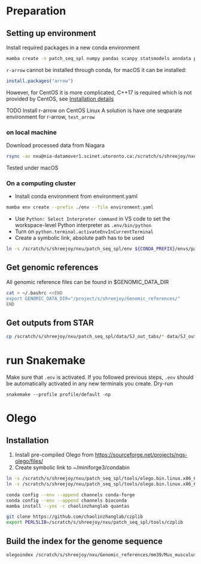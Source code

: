 # Preparation

## Setting up environment
Install required packages in a new conda environment
```bash
mamba create -n patch_seq_spl numpy pandas scanpy statsmodels anndata pytorch::pytorch pyro-ppl scipy cffi scikit-learn tqdm snakemake r-svglite pyarrow
```


`r-arrow` cannot be installed through conda, for macOS it can be installed:
```r
install.packages("arrow")
```
However, for CentOS it is more complicated, C++17 is required which is not provided by CentOS, see [Installation details](https://arrow.apache.org/docs/r/articles/developers/install_details.html)

TODO Install r-arrow on CentOS Linux
A solution is have one seqparate environment for r-arrow, `test_arrow`
### on local machine
Download processed data from Niagara
```bash
rsync -av nxu@nia-datamover1.scinet.utoronto.ca:/scratch/s/shreejoy/nxu/patch_seq_spl/proc/ proc
```
Tested under macOS
### On a computing cluster
- Install conda environment from environment.yaml
```bash
mamba env create --prefix ./env --file environment.yaml
```
- Use `Python: Select Interpreter command` in VS code to set the workspace-level Python interpreter as `.env/bin/python`
- Turn on `python.terminal.activateEnvInCurrentTerminal`
- Create a symbolic link, absolute path has to be used 
```bash
ln -s /scratch/s/shreejoy/nxu/patch_seq_spl/env ${CONDA_PREFIX}/envs/patch_seq_spl
```
## Get genomic references 
All genomic reference files can be found in $GENOMIC_DATA_DIR
```bash
cat > ~/.bashrc <<END
export GENOMIC_DATA_DIR="/project/s/shreejoy/Genomic_references/"
END
```
## Get outputs from STAR
```bash
cp /scratch/s/shreejoy/nxu/patch_seq_spl/data/SJ_out_tabs/* data/SJ_out_tabs/
```
# run Snakemake
Make sure that `.env` is activated. If you followed previous steps, `.env` should be automatically activated in any new terminals you create.
Dry-run
```
snakemake --profile profile/default -np
```

# Olego
## Installation
1. Install pre-compiled Olego from https://sourceforge.net/projects/ngs-olego/files/
2. Create symbolic link to ~/miniforge3/condabin
```bash
ln -s /scratch/s/shreejoy/nxu/patch_seq_spl/tools/olego.bin.linux.x86_64.v1.1.5/olego /scratch/s/shreejoy/nxu/patch_seq_spl/env/bin/
ln -s /scratch/s/shreejoy/nxu/patch_seq_spl/tools/olego.bin.linux.x86_64.v1.1.5/olegoindex /scratch/s/shreejoy/nxu/patch_seq_spl/env/bin/
```

```bash
conda config --env --append channels conda-forge
conda config --env --append channels bioconda
mamba install --yes -c chaolinzhanglab quantas
```

```bash
git clone https://github.com/chaolinzhanglab/czplib
export PERL5LIB=/scratch/s/shreejoy/nxu/patch_seq_spl/tools/czplib
```
## Build the index for the genome sequence
```bash
olegoindex /scratch/s/shreejoy/nxu/Genomic_references/mm39/Mus_musculus.GRCm39.dna.primary_assembly.fa -p proc/
```

